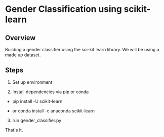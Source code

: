 # Gender Classification using scikit-learn

## Overview

Building a gender classifier using the sci-kit learn library.
We will be using a made up dataset.  

## Steps 

1. Set up environment

2. Install dependencies via pip or conda

- pip install -U scikit-learn 

- or conda install -c anaconda scikit-learn

3.  run gender_classifier.py

That's it.


